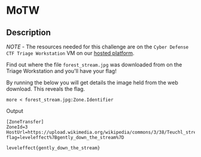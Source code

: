 # MoTW

## Description

*NOTE* - The resources needed for this challenge are on the `Cyber Defense CTF Triage Workstation` VM on our [hosted platform](https://training.leveleffect.com/courses/f4a9466f-edb0-42ff-bb0e-a95af2b05de5).

Find out where the file `forest_stream.jpg` was downloaded from on the Triage Workstation and you'll have your flag!



By running the below you will get details the image held from the web download. This reveals the flag.

```
more < forest_stream.jpg:Zone.Identifier
```

Output

```
[ZoneTransfer]
ZoneId=3
HostUrl=https://upload.wikimedia.org/wikipedia/commons/3/38/Teuchl_stream.jpg?flag=leveleffect%7Bgently_down_the_stream%7D
```



```
leveleffect{gently_down_the_stream}
```


